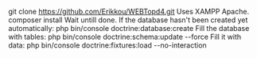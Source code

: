 git clone https://github.com/Erikkou/WEBTopd4.git
Uses XAMPP Apache. 
composer install
Wait untill done. 
If the database hasn't been created yet automatically: php bin/console doctrine:database:create
Fill the database with tables: php bin/console doctrine:schema:update --force
Fill it with data: php bin/console doctrine:fixtures:load --no-interaction


